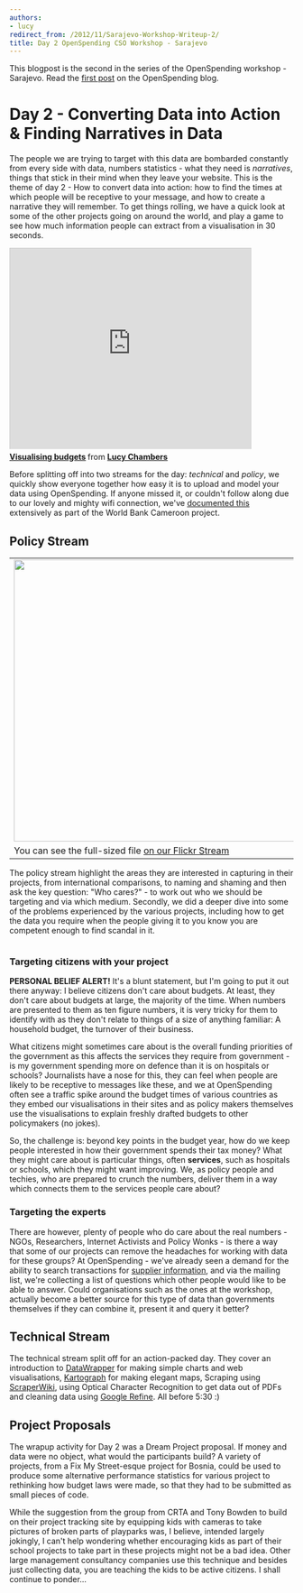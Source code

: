 ```yaml
---
authors:
- lucy
redirect_from: /2012/11/Sarajevo-Workshop-Writeup-2/
title: Day 2 OpenSpending CSO Workshop - Sarajevo
---
```


This blogpost is the second in the series of the OpenSpending workshop - Sarajevo. Read the [first post](http://openspending.org/blog/2012/11/26/Sarajevo-Workshop-Writeup.html) on the OpenSpending blog.

# Day 2 - Converting Data into Action & Finding Narratives in Data

The people we are trying to target with this data are bombarded constantly from every side with data, numbers statistics - what they need is *narratives*, things that stick in their mind when they leave your website. This is the theme of day 2 - How to convert data into action: how to find the times at which people will be receptive to your message, and how to create a narrative they will remember. To get things rolling, we have a quick look at some of the other projects going on around the world, and play a game to see how much information people can extract from a visualisation in 30 seconds.

<iframe src="http://www.slideshare.net/slideshow/embed_code/15349310" width="427" height="356" frameborder="0" marginwidth="0" marginheight="0" scrolling="no" style="border:1px solid #CCC;border-width:1px 1px 0;margin-bottom:5px" allowfullscreen webkitallowfullscreen mozallowfullscreen> </iframe> <div style="margin-bottom:5px"> <strong> <a href="http://www.slideshare.net/lucyfedia/visualising-budgets" title="Visualising budgets" target="_blank">Visualising budgets</a> </strong> from <strong><a href="http://www.slideshare.net/lucyfedia" target="_blank">Lucy Chambers</a></strong> </div>

Before splitting off into two streams for the day: *technical* and *policy*, we quickly show everyone together how easy it is to upload and model your data using OpenSpending. If anyone missed it, or couldn't follow along due to our lovely and mighty wifi connection, we've [documented this](http://cameroon.openspending.org/en/contribute.html) extensively as part of the World Bank Cameroon project.

## Policy Stream
<table>
<tr><td><img alt="" src="http://farm9.staticflickr.com/8201/8219599019_4471d497a9_c.jpg" title="Data into action - Mindmap" class="alignnone" width="500" height="500" /></td></tr>
<tr><td class="caption">You can see the full-sized file <a href="http://www.flickr.com/photos/okfn/8219599019/sizes/c/in/photostream/">on our Flickr Stream</a></td></tr>
</table>

The policy stream highlight the areas they are interested in capturing in their projects, from international comparisons, to naming and shaming and then ask the key question: "Who cares?" - to work out who we should be targeting and via which medium. Secondly, we did a deeper dive into some of the problems experienced by the various projects, including how to get the data you require when the people giving it to you know you are competent enough to find scandal in it.

<img alt="" src="http://farm9.staticflickr.com/8201/8219558127_da6049c827_m.jpg" title="Slide from Tony Bowden's Talk" class="pull-right" style="margin-left: 1em;" />

### Targeting citizens with your project

**PERSONAL BELIEF ALERT!** It's a blunt statement, but I'm going to put it out there anyway: I believe citizens don't care about budgets. At least, they don't care about budgets at large, the majority of the time. When numbers are presented to them as ten figure numbers, it is very tricky for them to identify with as they don't relate to things of a size of anything familiar: A household budget, the turnover of their business. 

What citizens might sometimes care about is the overall funding priorities of the government as this affects the services they require from government - is my government spending more on defence than it is on hospitals or schools? Journalists have a nose for this, they can feel when people are likely to be receptive to messages like these, and we at OpenSpending often see a traffic spike around the budget times of various countries as they embed our visualisations in their sites and as policy makers themselves use the visualisations to explain freshly drafted budgets to other policymakers (no jokes). 

So, the challenge is: beyond key points in the budget year, how do we keep people interested in how their government spends their tax money? What they might care about is particular things, often **services**, such as hospitals or schools, which they might want improving. We, as policy people and techies, who are prepared to crunch the numbers, deliver them in a way which connects them to the services people care about? 

### Targeting the experts

There are however, plenty of people who do care about the real numbers - NGOs, Researchers, Internet Activists and Policy Wonks - is there a way that some of our projects can remove the headaches for working with data for these groups? At OpenSpending - we've already seen a demand for the ability to search transactions for [supplier information](http://openspending.org/blog/2012/02/24/how-spending-stories-fact-checks-big-brother-the-wiretappers-ball.html), and via the mailing list, we're collecting a list of questions which other people would like to be able to answer. Could organisations such as the ones at the workshop, actually become a better source for this type of data than governments themselves if they can combine it, present it and query it better? 

## Technical Stream

The technical stream split off for an action-packed day. They cover an introduction to [DataWrapper](http://datawrapper.de/) for making simple charts and web visualisations, [Kartograph](http://kartograph.org/) for making elegant maps, Scraping using [ScraperWiki](http://scraperwiki.com/), using Optical Character Recognition to get data out of PDFs and cleaning data using [Google Refine](http://code.google.com/p/google-refine/). All before 5:30 :)

## Project Proposals

The wrapup activity for Day 2 was a Dream Project proposal. If money and data were no object, what would the participants build? A variety of projects, from a Fix My Street-esque project for Bosnia, could be used to produce some alternative performance statistics for various project to rethinking how budget laws were made, so that they had to be submitted as small pieces of code.

While the suggestion from the group from CRTA and Tony Bowden to build on their project tracking site by equipping kids with cameras to take pictures of broken parts of playparks was, I believe, intended largely jokingly, I can't help wondering whether encouraging kids as part of their school projects to take part in these projects might not be a bad idea. Other large management consultancy companies use this technique and besides just collecting data, you are teaching the kids to be active citizens. I shall continue to ponder...

